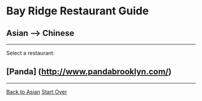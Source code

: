 # Bay Ridge Restaurant Guide
## Asian --> Chinese
---
Select a restaurant:
## [Panda] (http://www.pandabrooklyn.com/)
---
[Back to Asian](asian.md)
[Start Over](../home.md)

